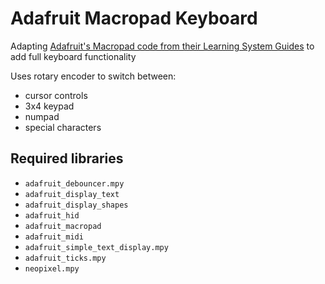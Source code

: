 # Adafruit Macropad Keyboard

Adapting [Adafruit's Macropad code from their Learning System Guides](https://github.com/adafruit/Adafruit_Learning_System_Guides/) to add full keyboard functionality

Uses rotary encoder to switch between:
- cursor controls
- 3x4 keypad
- numpad
- special characters
  
## Required libraries
- `adafruit_debouncer.mpy`
- `adafruit_display_text`
- `adafruit_display_shapes`
- `adafruit_hid`
- `adafruit_macropad`
- `adafruit_midi`
- `adafruit_simple_text_display.mpy`
- `adafruit_ticks.mpy`
- `neopixel.mpy`
